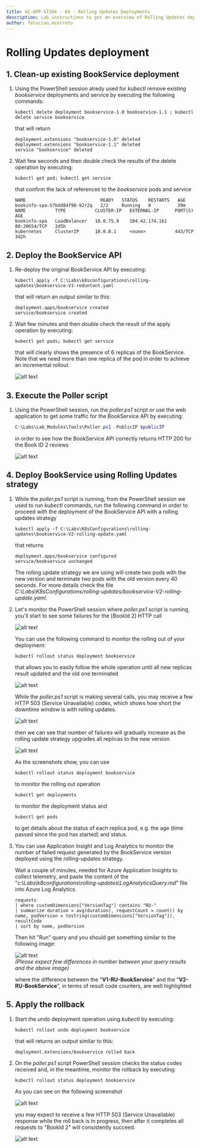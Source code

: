 ```yaml
---
title: AI-APP-ST304 - 04 - Rolling Updates Deployments
description: Lab instructions to get an overview of Rolling Updates deployments strategy from a reliability point of view
author: felucian,mcerreto
---
```


# Rolling Updates deployment

## 1. Clean-up existing BookService deployment

1. Using the PowerShell session alredy used for _kubectl_ remove existing _bookservice_ deployments and service by executing the following commands:

    ```plain
    kubectl delete deployment bookservice-1.0 bookservice-1.1 ; kubectl delete service bookservice
    ```

    that will return

    ```plain
    deployment.extensions "bookservice-1.0" deleted
    deployment.extensions "bookservice-1.1" deleted
    service "bookservice" deleted
    ```

2. Wait few seconds and then double check the results of the delete operation by executing:

    ```dos
    kubectl get pod; kubectl get service
    ```

    that confirm the lack of references to the _bookservice_ pods and service

    ```plain
    NAME                            READY   STATUS    RESTARTS   AGE
    bookinfo-spa-57bdd84f98-92r2q   2/2     Running   0          39m
    NAME           TYPE           CLUSTER-IP   EXTERNAL-IP      PORT(S)        AGE
    bookinfo-spa   LoadBalancer   10.0.75.9    104.42.174.161   80:30654/TCP   2d5h
    kubernetes     ClusterIP      10.0.0.1     <none>           443/TCP        3d2h
    ```

## 2. Deploy the BookService API

1. Re-deploy the original BookService API by executing:

    ```dos
    kubectl apply -f C:\Labs\k8sconfigurations\rolling-updates\bookservice-V1-reduntant.yaml
    ```

    that will return an output similar to this:

    ```dos
    deployment.apps/bookservice created
    service/bookservice created
    ```

2. Wait few minutes and then double check the result of the apply operation by executing:

     ```dos
    kubectl get pods; kubectl get service
    ```

    that will clearly shows the presence of 6 replicas of the BookService. Note that we need more than one replica of the pod in order to achieve an incremental rollout.

    ![alt text](imgs/mod_04_img_01.png "BookService 6 replicas")

## 3. Execute the Poller script

1. Using the PowerShell session, run the _poller.ps1_ script or use the web application to get some traffic for the BookService API by executing:

    ```powershell
    C:\Labs\Lab_Modules\Tools\Poller.ps1 -PublicIP $publicIP
    ```

    in order to see how the BookService API correctly returns HTTP 200 for the Book ID 2 reviews

    ![alt text](imgs/mod_04_img_02.png "BookService 6 replicas")

## 4. Deploy BookService using Rolling Updates strategy

1. While the _poller.ps1_ script is running, from the PowerShell session we used to run _kubectl_ commands, run the following command in order to proceed with the deployment of the BookService API with a rolling updates strategy

   ```dos
   kubectl apply -f C:\Labs\K8sConfigurations\rolling-updates\bookservice-V2-rolling-update.yaml
   ```

   that returns

   ```plain
   deployment.apps/bookservice configured
   service/bookservice unchanged
   ```

   The rolling update strategy we are using will create two pods with the new version and terminate two pods with the old version every 40 seconds. For more details check the file _C:\Labs\K8sConfigurations/rolling-updates/bookservice-V2-rolling-update.yaml_.

2. Let's monitor the PowerShell session where _poller.ps1_ script is running, you'll start to see some failures for the  [BookId 2] HTTP call

    ![alt text](imgs/mod_04_img_03.png "BookService RU deploy 1")

     You can use the following command to monitor the rolling out of your deployment:

    ```dos
    kubectl rollout status deployment bookservice
    ```

    that allows you to easily follow the whole operation until all new replicas result updated and the old one terminated

    ![alt text](imgs/mod_04_img_08.png "BookService RU deploy 3")

    While the _poller.ps1_ script is making several calls, you may receive a few HTTP 503 (Service Unavailable) codes, which shows how short the downtime window is with rolling updates.

    ![alt text](imgs/mod_04_img_07.png "BookService RU deploy 3")

    then we can see that number of failures will gradually increase as the rolling update strategy upgrades all replicas to the new version

    ![alt text](imgs/mod_04_img_04.png "BookService RU deploy 2")

    As the screenshots show, you can use

    ```dos
    kubectl rollout status deployment bookservice
    ```

    to monitor the rolling out operation

    ```dos
    kubectl get deployments
    ```

    to monitor the deployment status and

    ```dos
    kubectl get pods
    ```

    to get details about the status of each replica pod, e.g. the age (time passed since the pod has started) and status.

3. You can use Application Insight and Log Analytics to monitor the number of failed request generated by the BookService version deployed using the rolling-updates strategy.

   Wait a couple of minutes, needed for Azure Application Insights to collect telemetry, and paste the content of the "_c:\Labs\k8configurations\rolling-updates\LogAnalyticsQuery.md_" file into Azure Log Analytics.

    ```plain
    requests
    | where customDimensions["VersionTag"] contains "RU-"
    | summarize duration = avg(duration), requestCount = count() by name, podVersion = tostring(customDimensions["VersionTag"]), resultCode 
    | sort by name, podVersion
    ```

    Then hit "Run" query and you should get something similar to the following image:

    ![alt text](imgs/mod_04_img_06.png "BookService RU deploy 2")  
    _(Please expect few differences in number between your query results and the above image)_

    where the difference between the "**V1-RU-BookService**" and the "**V2-RU-BookService**", in terms of result code counters, are well highlighted

## 5. Apply the rollback

1. Start the undo deployment operation using _kubectl_ by executing:

    ```dos
    kubectl rollout undo deployment bookservice
    ```

    that will returns an output similar to this:

    ```plain
    deployment.extensions/bookservice rolled back
    ```

2. On the _poller.ps1_ script PowerShell session checks the status codes received and, in the meantime, monitor the rollback by executing:

    ```dos
    kubectl rollout status deployment bookservice
    ```

    As you can see on the following screenshot

    ![alt text](imgs/mod_04_img_09.png "BookService RU Undo 1")

    you may expect to receive a few HTTP 503 (Service Unavailable) response while the roll back is in progress, then after it completes all requests to "BookId 2" will consistently succeed.

    ![alt text](imgs/mod_04_img_10.png "BookService RU Undo 2")